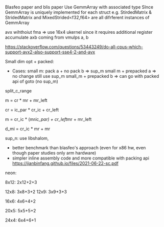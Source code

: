 Blasfeo paper and blis paper
Use GemmArray with associated type
SInce GemmArray is uniquely implemented for each struct
e.g. 
StirdedMatrix<f32> & StridedMatrix<f64> and MixedStrided<f32,f64> are all difrferent instances of GemmArray


avx wihthoiut fma => use 16x4 ukernel since it requires additional register accumulate axb coming from vmulps a, b

https://stackoverflow.com/questions/53443249/do-all-cpus-which-support-avx2-also-support-sse4-2-and-avx



Small dim opt + packed:

- Cases:
small m: pack a + no pack b => sup_m
small m + prepacked a => no change still use sup_m
small_m + prepacked b => can go with packed api of goto (no sup_m)


split_c_range

m = cr * mr + mr_left

cr = ic_par * cr_ic + cr_left

m = cr_ic * (mr*ic_par) + cr_left*mr + mr_left


d_mi = cr_ic * mr + mr


sup_n: use libshalom, 
- better benchmark than blasfeo's approach (even for x86 hw, even though paper studies only arm hardware)
- simpler inline assembly code and more compatible with packing api
https://jianbinfang.github.io/files/2021-06-22-sc.pdf


neon:

8x12:
2x12+2+3

12x8:
3x8+3+2
12x9:
3x9+3+3

16x6:
4x6+4+2

20x5:
5x5+5+2

24x4:
6x4+6+1
